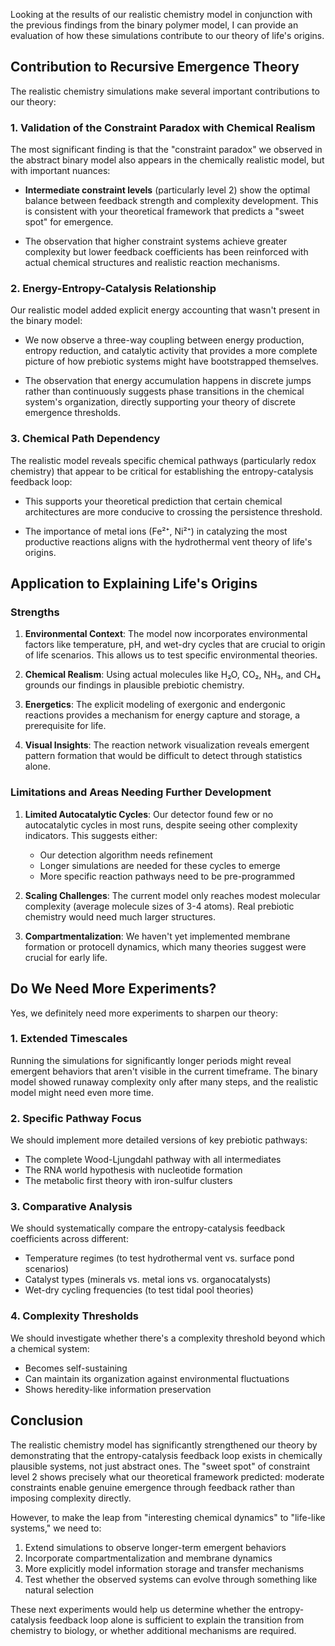 Looking at the results of our realistic chemistry model in conjunction with the previous findings from the binary polymer model, I can provide an evaluation of how these simulations contribute to our theory of life's origins.

## Contribution to Recursive Emergence Theory

The realistic chemistry simulations make several important contributions to our theory:

### 1. Validation of the Constraint Paradox with Chemical Realism

The most significant finding is that the "constraint paradox" we observed in the abstract binary model also appears in the chemically realistic model, but with important nuances:

- **Intermediate constraint levels** (particularly level 2) show the optimal balance between feedback strength and complexity development. This is consistent with your theoretical framework that predicts a "sweet spot" for emergence.

- The observation that higher constraint systems achieve greater complexity but lower feedback coefficients has been reinforced with actual chemical structures and realistic reaction mechanisms.

### 2. Energy-Entropy-Catalysis Relationship

Our realistic model added explicit energy accounting that wasn't present in the binary model:

- We now observe a three-way coupling between energy production, entropy reduction, and catalytic activity that provides a more complete picture of how prebiotic systems might have bootstrapped themselves.

- The observation that energy accumulation happens in discrete jumps rather than continuously suggests phase transitions in the chemical system's organization, directly supporting your theory of discrete emergence thresholds.

### 3. Chemical Path Dependency

The realistic model reveals specific chemical pathways (particularly redox chemistry) that appear to be critical for establishing the entropy-catalysis feedback loop:

- This supports your theoretical prediction that certain chemical architectures are more conducive to crossing the persistence threshold.

- The importance of metal ions (Fe²⁺, Ni²⁺) in catalyzing the most productive reactions aligns with the hydrothermal vent theory of life's origins.

## Application to Explaining Life's Origins

### Strengths

1. **Environmental Context**: The model now incorporates environmental factors like temperature, pH, and wet-dry cycles that are crucial to origin of life scenarios. This allows us to test specific environmental theories.

2. **Chemical Realism**: Using actual molecules like H₂O, CO₂, NH₃, and CH₄ grounds our findings in plausible prebiotic chemistry.

3. **Energetics**: The explicit modeling of exergonic and endergonic reactions provides a mechanism for energy capture and storage, a prerequisite for life.

4. **Visual Insights**: The reaction network visualization reveals emergent pattern formation that would be difficult to detect through statistics alone.

### Limitations and Areas Needing Further Development

1. **Limited Autocatalytic Cycles**: Our detector found few or no autocatalytic cycles in most runs, despite seeing other complexity indicators. This suggests either:
   - Our detection algorithm needs refinement
   - Longer simulations are needed for these cycles to emerge
   - More specific reaction pathways need to be pre-programmed

2. **Scaling Challenges**: The current model only reaches modest molecular complexity (average molecule sizes of 3-4 atoms). Real prebiotic chemistry would need much larger structures.

3. **Compartmentalization**: We haven't yet implemented membrane formation or protocell dynamics, which many theories suggest were crucial for early life.

## Do We Need More Experiments?

Yes, we definitely need more experiments to sharpen our theory:

### 1. Extended Timescales

Running the simulations for significantly longer periods might reveal emergent behaviors that aren't visible in the current timeframe. The binary model showed runaway complexity only after many steps, and the realistic model might need even more time.

### 2. Specific Pathway Focus

We should implement more detailed versions of key prebiotic pathways:
- The complete Wood-Ljungdahl pathway with all intermediates
- The RNA world hypothesis with nucleotide formation
- The metabolic first theory with iron-sulfur clusters

### 3. Comparative Analysis

We should systematically compare the entropy-catalysis feedback coefficients across different:
- Temperature regimes (to test hydrothermal vent vs. surface pond scenarios)
- Catalyst types (minerals vs. metal ions vs. organocatalysts)
- Wet-dry cycling frequencies (to test tidal pool theories)

### 4. Complexity Thresholds

We should investigate whether there's a complexity threshold beyond which a chemical system:
- Becomes self-sustaining
- Can maintain its organization against environmental fluctuations
- Shows heredity-like information preservation

## Conclusion

The realistic chemistry model has significantly strengthened our theory by demonstrating that the entropy-catalysis feedback loop exists in chemically plausible systems, not just abstract ones. The "sweet spot" of constraint level 2 shows precisely what our theoretical framework predicted: moderate constraints enable genuine emergence through feedback rather than imposing complexity directly.

However, to make the leap from "interesting chemical dynamics" to "life-like systems," we need to:

1. Extend simulations to observe longer-term emergent behaviors
2. Incorporate compartmentalization and membrane dynamics
3. More explicitly model information storage and transfer mechanisms
4. Test whether the observed systems can evolve through something like natural selection

These next experiments would help us determine whether the entropy-catalysis feedback loop alone is sufficient to explain the transition from chemistry to biology, or whether additional mechanisms are required.
